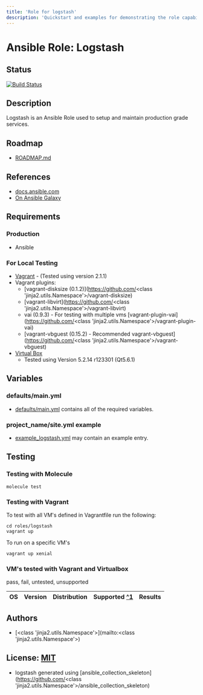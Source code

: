 ```yaml
---
title: 'Role for logstash'
description: 'Quickstart and examples for demonstrating the role capabilities.'
---
```


# Ansible Role: Logstash

## Status

[![Build Status](https://travis-ci.org/lordoftheflies/logstash.svg?branch=master)](https://travis-ci.org/lordoftheflies/ansible-role-logstash)

## Description

Logstash is an Ansible Role used to setup and maintain production grade services.

## Roadmap

* [ROADMAP.md](ROADMAP.md)

## References

* [docs.ansible.com](https://docs.ansible.com/)
* [On Ansible Galaxy](https://galaxy.ansible.com/lordoftheflies/ansible_role_logstash)

## Requirements

### Production

* Ansible

### For Local Testing

* [Vagrant](https://www.vagrantup.com/) - (Tested using version 2.1.1)
* Vagrant plugins:
  * [vagrant-disksize (0.1.2)](https://github.com/<class 'jinja2.utils.Namespace'>/vagrant-disksize)
  * [vagrant-libvirt](https://github.com/<class 'jinja2.utils.Namespace'>/vagrant-libvirt)
  * vai (0.9.3) - For testing with multiple vms [vagrant-plugin-vai](https://github.com/<class 'jinja2.utils.Namespace'>/vagrant-plugin-vai)
  * [vagrant-vbguest (0.15.2) - Recommended vagrant-vbguest](https://github.com/<class 'jinja2.utils.Namespace'>/vagrant-vbguest)
* [Virtual Box](https://www.virtualbox.org/)
  * Tested using Version 5.2.14 r123301 (Qt5.6.1)

## Variables

### defaults/main.yml

* [defaults/main.yml](defaults/main.yml) contains all of the required variables.

### project_name/site.yml example

* [example_logstash.yml](files/example_site.yml) may contain an example entry.

## Testing

### Testing with Molecule

```shell
molecule test
```

### Testing with Vagrant

To test with all VM's defined in Vagrantfile run the following:

```shell
cd roles/logstash
vagrant up
```

To run on a specific VM's
```shell
vagrant up xenial
```

### VM's tested with Vagrant and Virtualbox

pass, fail, untested, unsupported


| OS | Version | Distribution | Supported [^1](#) | Results  |
| :--- | :---: | :---: | :---: | :---: |


## Authors

- [<class 'jinja2.utils.Namespace'>](mailto:<class 'jinja2.utils.Namespace'>)

## License: [MIT](https://tldrlegal.com/license/mit-license)

* logstash generated using [ansible_collection_skeleton](https://github.com/<class 'jinja2.utils.Namespace'>/ansible_collection_skeleton)